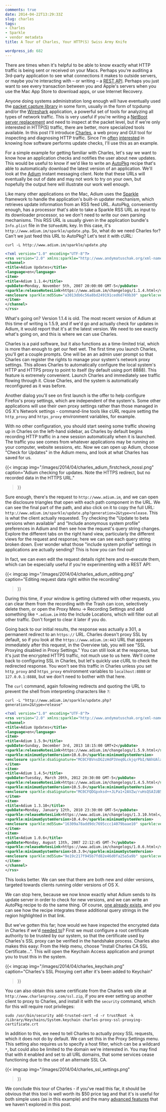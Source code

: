 ```yaml
---
comments: true
date: 2014-04-22T13:29:33Z
slug: charles
tags:
- Charles
- Sparkle
- vendor metadata
title: A Tour of Charles, Your HTTP(S) Swiss Army Knife

wordpress_id: 682
---
```


<!-- [![Charles_256.png](images/2014/04/Charles_256.png)](images/2014/04/Charles_256.png) -->

There are times when it's helpful to be able to know exactly what HTTP traffic is being sent or received on your Macs. Perhaps you're auditing a 3rd-party application to see what connections it makes to outside servers, or maybe you're interacting with – or writing – a [REST API](http://en.wikipedia.org/wiki/RESTful_API_Modeling_Language#Applied_to_web_services). Perhaps you just want to see every transaction between you and Apple's servers when you use the Mac App Store to download apps, or use Internet Recovery.

Anyone doing systems administration long enough will have eventually used the [packet capture library](http://en.wikipedia.org/wiki/Pcap) in some form, usually in the form of tcpdump and/or the [Wireshark](http://www.wireshark.org/) application, a powerful set of tools for analyzing all types of network traffic. This is very useful if you're writing a [NetBoot server replacement](https://bitbucket.org/bruienne/bsdpy) and need to inspect at the packet level, but if we're only interested in HTTP(S) traffic, there are better, more specialized tools available. In this post I'll introduce [Charles](http://www.charlesproxy.com/), a web proxy and GUI tool for inspecting and diagnosing HTTP traffic. Since I'm [often](http://github.com/autopkg/recipes) [interested](http://github.com/autopkg/timsutton-recipes) in knowing how software performs update checks, I'll use this as an example.

<!--more-->

For a simple example for getting familiar with Charles, let's say we want to know how an application checks and notifies the user about new updates. This would be useful to know if we'd like to write an [AutoPkg](https://github.com/autopkg/autopkg) recipe that's able to automatically download the latest version of an application. We'll look at the [Adium](http://adium.im/) instant messaging client. Note that these URLs will eventually be out of date and may not work to try on your own, but hopefully the output here will illustrate our work well enough.

Like many other applications on the Mac, Adium uses the [Sparkle](http://sparkle.andymatuschak.org) framework to handle the application's built-in updater mechanism, which retrieves update information from an RSS feed URL. AutoPkg, conveniently enough, has a processor that's able to take a Sparkle RSS URL as input to its downloader processor, so we don't need to write our own parsing mechanisms. This RSS URL is usually given in the application bundle's `Info.plist` file in the `SUFeedURL` key. In this case, it's `http://www.adium.im/sparkle/update.php`. So, what do we need Charles for? Can't we just feed this URL to AutoPkg? Let's test it with cURL:

`curl -L http://www.adium.im/sparkle/update.php`

```xml
<?xml version="1.0" encoding="UTF-8"?>
<rss version="2.0" xmlns:sparkle="http://www.andymatuschak.org/xml-namespaces/sparkle">
<channel>
<title>Adium Updates</title>
<language>en</language>
<item>
<title>Adium 1.1.4</title>
<pubDate>Monday, November 5th, 2007 20:00:00 GMT-5</pubDate>
<sparkle:releaseNotesLink>https://www.adium.im/changelogs/1.1.4.html</sparkle:releaseNotesLink>
<enclosure sparkle:md5Sum="a3013db6c56a8bd249191ced6d749b30" sparkle:version="1.1.4" url="http://adiumx.cachefly.net/Adium_1.1.4.dmg" length="16463533" type="application/octet-stream"/>
</item>
</channel>
</rss>
```

What's going on? Version 1.1.4 is old. The most recent version of Adium at this time of writing is 1.5.9, and if we'd go and actually check for updates in Adium, it would report that it's at the latest version. We need to see exactly what's going on, and this is where we can use Charles.

Charles is a paid software, but it also functions as a time-limited trial, which is more than enough to get our feet wet. The first time you launch Charles, you'll get a couple prompts. One will be an an admin user prompt so that Charles can register the rights to manage your system's network proxy settings. This allows Charles to automatically configure the local system's HTTP and HTTPS proxy to point to itself (by default using port 8888). This feature is extremely convenient. Launch Charles and immediately see traffic flowing through it. Close Charles, and the system is automatically reconfigured as it was before.

Another dialog you'll see on first launch is the offer to help configure Firefox's proxy settings, which are independent of the system's. Some other applications will use their own proxy settings rather than those managed in OS X's Network settings - command-line tools like cURL require setting the `http_proxy` and `https_proxy` environment variables, for example.

With no other configuration, you should start seeing some traffic showing up in Charles on the left-hand sidebar, as Charles by default begins recording HTTP traffic in a new session automatically when it is launched. The traffic you see comes from whatever applications may be running on your computer, website sessions, etc. Now we can open up Adium, choose "Check for Updates" in the Adium menu, and look at what Charles has saved for us.

{{< imgcap
	img="/images/2014/04/charles_adium_firstcheck_nossl.png"
	caption="Adium checking for updates. Note the HTTPS redirect, but no recorded data in the HTTPS URL."
>}}

Sure enough, there's the request to `http://www.adium.im`, and we can open the disclosure triangles that open with each path component in the URL. We can see the final part of the path, and also click on it to copy the full URL: `http://www.adium.im/sparkle/update.php?generation=2&type=release`. This is what the client actually requested. Try checking the "Update to beta versions when available" and "Include anonymous system profile" preferences in Adium and then see how the request's query string changes. Explore the different tabs on the right hand view, particularly the different views for the request and response; here we can see each query string broken down. Ever wonder what those "include system profile" settings in applications are actually sending? This is how you can find out!

In fact, we can even edit the request details right here and re-execute them, which can be especially useful if you're experimenting with a REST API:

{{< imgcap
	img="/images/2014/04/charles_adium_editing.png"
	caption="Editing request data right within the recording"
>}}

During this time, if your window is getting cluttered with other requests, you can clear them from the recording with the Trash can icon, selectively delete them, or open the Proxy Menu -> Recording Settings and add something like `*.adium.im` into the Include Locations, which will filter out all other traffic. Don't forget to clear it later if you do.

Going back to our initial results, the response was actually a 301, a permanent redirect to an `https://` URL. Charles doesn't proxy SSL by default, so if you look at the `https://www.adium.im:443` URL that appears immediately after this request, in the Overview tab, you will see "SSL Proxying disabled in Proxy Settings." You can still look at the response, but it's just the encrypted HTTPS traffic, not much use to us here. We'll come back to configuring SSL in Charles, but let's quickly use cURL to check the redirected response. You won't see this traffic in Charles unless you set `http_proxy` and `https_proxy` environment variables to `localhost:8888` or `127.0.0.1:8888`, but we don't need to bother with that here.

The `curl` command, again following redirects and quoting the URL to prevent the shell from interpreting characters like `?`:

`curl -L "http://www.adium.im/sparkle/update.php?generation=2&type=release"`

```xml
<?xml version="1.0" encoding="UTF-8"?>
<rss version="2.0" xmlns:sparkle="http://www.andymatuschak.org/xml-namespaces/sparkle">
<channel>
<title>Adium Updates</title>
<language>en</language>
<item>
<title>Adium 1.5.9</title>
<pubDate>Sunday, December 3rd, 2013 18:15:00 GMT+2</pubDate>
<sparkle:releaseNotesLink>https://www.adium.im/changelogs/1.5.9.html</sparkle:releaseNotesLink>
<sparkle:minimumSystemVersion>10.6.8</sparkle:minimumSystemVersion>
<enclosure sparkle:dsaSignature="MC0CFBVnsDG2zHdP3Veq0LckjqrPbI/NAhUAlavqFjFioklXR1L9CdARdle+p2Q=" sparkle:version="1.5.9" url="https://adiumx.cachefly.net/Adium_1.5.9.dmg" length="24516000" type="application/octet-stream"/>
</item>
<item>
<title>Adium 1.4.5</title>
<pubDate>Tuesday, March 20th, 2012 20:30:00 GMT-5</pubDate>
<sparkle:releaseNotesLink>https://www.adium.im/changelogs/1.4.5.html</sparkle:releaseNotesLink>
<sparkle:minimumSystemVersion>10.5.8</sparkle:minimumSystemVersion>
<enclosure sparkle:dsaSignature="MC0CFQDGpxksd++JLPa1+2AVZw/ruHsQSAIUB5REX5PJxM3bYtAKfwvnaR1pfKo=" sparkle:version="1.4.5" url="https://adiumx.cachefly.net/Adium_1.4.5.dmg" length="23065688" type="application/octet-stream"/>
</item>
<item>
<title>Adium 1.3.10</title>
<pubDate>Monday, January 12th, 2010 23:30:00 GMT-5</pubDate>
<sparkle:releaseNotesLink>https://www.adium.im/changelogs/1.3.10.html</sparkle:releaseNotesLink>
<sparkle:minimumSystemVersion>10.4.0</sparkle:minimumSystemVersion>
<enclosure sparkle:md5Sum="16309a78add9dc7695ccc14079baae10" sparkle:version="1.3.10" url="https://adiumx.cachefly.net/Adium_1.3.10.dmg" length="22369877" type="application/octet-stream"/>
</item>
<item>
<title>Adium 1.0.6</title>
<pubDate>Monday, August 13th, 2007 22:12:45 GMT-7</pubDate>
<sparkle:releaseNotesLink>https://www.adium.im/changelogs/1.0.6.html</sparkle:releaseNotesLink>
<sparkle:minimumSystemVersion>10.3.9</sparkle:minimumSystemVersion>
<enclosure sparkle:md5Sum="9e19c217f945b7fd82e46d0fa25a5a9b" sparkle:version="1.0.6" url="https://adiumx.cachefly.net/Adium_1.0.6.dmg" length="13795246" type="application/octet-stream"/>
</item>
</channel>
</rss>
```

This looks better. We can see that there are both new and older versions, targeted towards clients running older versions of OS X.

We can stop here, because we now know exactly what Adium sends to its update server in order to check for new versions, and we can write an AutoPkg recipe to do the same thing. Of course, [one already exists](https://github.com/autopkg/recipes/blob/f29f399c54adee7122e9fdc3c1ea7ed4c67388a4/Adium/Adium.download.recipe#L25-L33), and you can see how the recipe integrates these additional query strings in the region highlighted in that link.

But we've gotten this far; how would we have inspected the encrypted data in Charles if we'd [needed to](https://softwareupdate.vmware.com/cds/vmw-desktop/fusion.xml)? First we must configure a root certificate authority to be trusted by our system, so that the certificate used by Charles's SSL proxy can be verified in the handshake process. Charles also makes this easy: From the Help menu, choose "Install Charles CA SSL Certificate...". This will open the Keychain Access application and prompt you to trust this in the system.

{{< imgcap
	img="/images/2014/04/charles_keychain.png"
	caption="Charles's SSL Proxying cert after it's been added to Keychain"
>}}

You can also obtain this same certificate from the Charles web site at `http://www.charlesproxy.com/ssl.zip`, if you are ever setting up another client to proxy to Charles, and install it with the `security` command, which for this will require root privileges:

`sudo /usr/bin/security add-trusted-cert -d -r trustRoot -k /Library/Keychains/System.keychain charles-proxy-ssl-proxying-certificate.crt`

In addition to this, we need to tell Charles to actually proxy SSL requests, which it does not do by default. We can set this in the Proxy Settings menu. This setting also requires us to specify a host filter, which can be a wildcard `*`, but could also be limited to the domain we're interested in. You may find that with it enabled and set to all URL domains, that some services cease functioning due to the use of an alternate SSL CA.

{{< imgcap
	img="/images/2014/04/charles_ssl_settings.png"
>}}

We conclude this tour of Charles - if you've read this far, it should be obvious that this tool is well worth its $50 price tag and that it's is useful for both simple uses (as in this example) and the many [advanced features](http://www.charlesproxy.com/documentation) that we haven't explored in this post.
